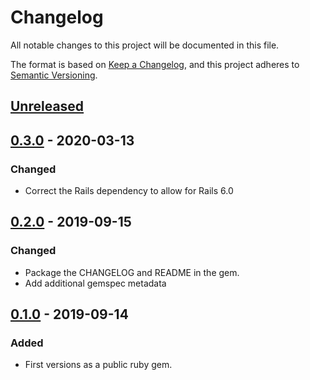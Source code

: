 # Changelog
All notable changes to this project will be documented in this file.

The format is based on [Keep a Changelog](https://keepachangelog.com/en/1.0.0/),
and this project adheres to [Semantic Versioning](https://semver.org/spec/v2.0.0.html).

## [Unreleased]

## [0.3.0] - 2020-03-13
### Changed
- Correct the Rails dependency to allow for Rails 6.0

## [0.2.0] - 2019-09-15
### Changed
- Package the CHANGELOG and README in the gem.
- Add additional gemspec metadata

## [0.1.0] - 2019-09-14
### Added
- First versions as a public ruby gem.

[Unreleased]: https://github.com/gusto/ar-query-matchers/compare/v0.3.0...HEAD
[0.3.0]: https://github.com/gusto/ar-query-matchers/releases/tag/v0.3.0
[0.2.0]: https://github.com/gusto/ar-query-matchers/releases/tag/v0.2.0
[0.1.0]: https://github.com/gusto/ar-query-matchers/releases/tag/v0.1.0
